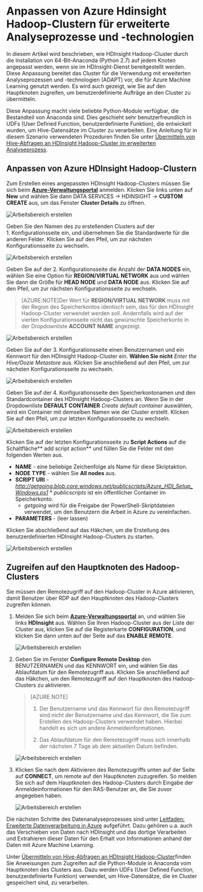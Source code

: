 <properties 
	pageTitle="Anpassen von Hadoop-Clustern für erweiterte Analyseprozesse und -technologien | Microsoft Azure" 
	description="Beliebte Python-Module, die in benutzerdefinierten Azure HDInsight Hadoop-Clustern zur Verfügung gestellt werden."
	services="machine-learning" 
	solutions="" 
	documentationCenter="" 
	authors="hangzh-msft" 
	manager="paulettm" 
	editor="cgronlun"  />

<tags 
	ms.service="machine-learning" 
	ms.workload="data-services" 
	ms.tgt_pltfrm="na" 
	ms.devlang="na" 
	ms.topic="article" 
	ms.date="05/29/2015" 
	ms.author="hangzh;bradsev" />

# Anpassen von Azure Hdinsight Hadoop-Clustern für erweiterte Analyseprozesse und -technologien

In diesem Artikel wird beschrieben, wie HDInsight Hadoop-Cluster durch die Installation von 64-Bit-Anaconda (Python 2.7) auf jedem Knoten angepasst werden, wenn sie im HDInsight-Dienst bereitgestellt werden. Diese Anpassung bereitet das Cluster für die Verwendung mit erweiterten Analyseprozessen und -technologien (ADAPT) vor, die für Azure Machine Learning genutzt werden. Es wird auch gezeigt, wie Sie auf den Hauptknoten zugreifen, um benutzerdefinierte Aufträge an den Cluster zu übermitteln.

Diese Anpassung macht viele beliebte Python-Module verfügbar, die Bestandteil von Anaconda sind. Dies geschieht sehr benutzerfreundlich in UDFs (User Defined Function, benutzerdefinierte Funktion), die entwickelt wurden, um Hive-Datensätze im Cluster zu verarbeiten. Eine Anleitung für in diesem Szenario verwendeten Prozeduren finden Sie unter [Übermitteln von Hive-Abfragen an HDInsight Hadoop-Cluster im erweiterten Analyseprozess](machine-learning-data-science-hive-queries.md).


## <a name="customize"></a>Anpassen von Azure HDInsight Hadoop-Clustern

Zum Erstellen eines angepassten HDInsight Hadoop-Clusters müssen Sie sich beim [**Azure-Verwaltungsportal**](https://manage.windowsazure.com/) anmelden. Klicken Sie links unten auf **New** und wählen Sie dann DATA SERVICES -> HDINSIGHT -> **CUSTOM CREATE** aus, um das Fenster **Cluster Details** zu öffnen.

![Arbeitsbereich erstellen][1]

Geben Sie den Namen des zu erstellenden Clusters auf der 1. Konfigurationsseite ein, und übernehmen Sie die Standardwerte für die anderen Felder. Klicken Sie auf den Pfeil, um zur nächsten Konfigurationsseite zu wechseln.

![Arbeitsbereich erstellen][2]

Geben Sie auf der 2. Konfigurationsseite die Anzahl der **DATA NODES** ein, wählen Sie eine Option für **REGION/VIRTUAL NETWORK** aus und wählen Sie dann die Größe für **HEAD NODE** und **DATA NODE** aus. Klicken Sie auf den Pfeil, um zur nächsten Konfigurationsseite zu wechseln.

>[AZURE.NOTE]Der Wert für **REGION/VIRTUAL NETWORK** muss mit der Region des Speicherkontos identisch sein, das für den HDInsight Hadoop-Cluster verwendet werden soll. Andernfalls wird auf der vierten Konfigurationsseite nicht das gewünschte Speicherkonto in der Dropdownliste **ACCOUNT NAME** angezeigt.

![Arbeitsbereich erstellen][3]

Geben Sie auf der 3. Konfigurationsseite einen Benutzernamen und ein Kennwort für den HDInsight Hadoop-Cluster ein. **Wählen Sie nicht** _Enter the Hive/Oozie Metastore_ aus. Klicken Sie anschließend auf den Pfeil, um zur nächsten Konfigurationsseite zu wechseln.

![Arbeitsbereich erstellen][4]

Geben Sie auf der 4. Konfigurationsseite den Speicherkontonamen und den Standardcontainer des HDInsight Hadoop-Clusters an. Wenn Sie in der Dropdownliste **DEFAULT CONTAINER** _Create default container_ auswählen, wird ein Container mit demselben Namen wie der Cluster erstellt. Klicken Sie auf den Pfeil, um zur letzten Konfigurationsseite zu wechseln.

![Arbeitsbereich erstellen][5]

Klicken Sie auf der letzten Konfigurationsseite zu **Script Actions** auf die Schaltfläche** add script action** und füllen Sie die Felder mit den folgenden Werten aus.
 
* **NAME** - eine beliebige Zeichenfolge als Name für diese Skriptaktion. 
* **NODE TYPE** - wählen Sie **All nodes** aus. 
* **SCRIPT URI** - *http://getgoing.blob.core.windows.net/publicscripts/Azure_HDI_Setup_Windows.ps1*	* *publicscripts* ist ein öffentlicher Container im Speicherkonto. 
	* *getgoing* wird für die Freigabe der PowerShell-Skriptdateien verwendet, um den Benutzern die Arbeit in Azure zu vereinfachen. 
* **PARAMETERS** - (leer lassen)

Klicken Sie abschließend auf das Häkchen, um die Erstellung des benutzerdefinierten HDInsight Hadoop-Clusters zu starten.

![Arbeitsbereich erstellen][6]

## <a name="headnode"></a>Zugreifen auf den Hauptknoten des Hadoop-Clusters

Sie müssen den Remotezugriff auf den Hadoop-Cluster in Azure aktivieren, damit Benutzer über RDP auf den Hauptknoten des Hadoop-Clusters zugreifen können.

1. Melden Sie sich beim [**Azure-Verwaltungsportal**](https://manage.windowsazure.com/) an, und wählen Sie links **HDInsight** aus. Wählen Sie Ihren Hadoop-Cluster aus der Liste der Cluster aus, klicken Sie auf die Registerkarte **CONFIGURATION**, und klicken Sie dann unten auf der Seite auf das **ENABLE REMOTE**.
	
	![Arbeitsbereich erstellen][7]

2. Geben Sie im Fenster **Configure Remote Desktop** den BENUTZERNAMEN und das KENNWORT ein, und wählen Sie das Ablaufdatum für den Remotezugriff aus. Klicken Sie anschließend auf das Häkchen, um den Remotezugriff auf den Hauptknoten des Hadoop-Clusters zu aktivieren.
	
	>[AZURE.NOTE]
	>
	>1. Der Benutzername und das Kennwort für den Remotezugriff sind nicht der Benutzername und das Kennwort, die Sie zum Erstellen des Hadoop-Clusters verwendet haben. Hierbei handelt es sich um andere Anmeldeinformationen.
	>
	>2. Das Ablaufdatum für den Remotezugriff muss sich innerhalb der nächsten 7 Tage ab dem aktuellen Datum befinden.

	![Arbeitsbereich erstellen][8]

3. Klicken Sie nach dem Aktivieren des Remotezugriffs unten auf der Seite auf **CONNECT**, um remote auf den Hauptknoten zuzugreifen. So melden Sie sich auf dem Hauptknoten des Hadoop-Clusters durch Eingabe der Anmeldeinformationen für den RAS-Benutzer an, die Sie zuvor angegeben haben.

	 ![Arbeitsbereich erstellen][9]

Die nächsten Schritte des Datenanalyseprozesses sind unter [Leitfaden: Erweiterte Datenverarbeitung in Azure](machine-learning-data-science-advanced-data-processing.md) aufgeführt. Dazu gehören u.a. auch das Verschieben von Daten nach HDInsight und das dortige Verarbeiten und Extrahieren dieser Daten für den Erhalt von Informationen anhand der Daten mit Azure Machine Learning.

Unter [Übermitteln von Hive-Abfragen an HDInsight Hadoop-Cluster](machine-learning-data-science-process-hive-tables.md)finden Sie Anweisungen zum Zugreifen auf die Python-Module in Anaconda vom Hauptknoten des Clusters aus. Dazu werden UDFs (User Defined Function, benutzerdefinierte Funktion) verwendet, um Hive-Datensätze, die im Cluster gespeichert sind, zu verarbeiten.

[1]: ./media/machine-learning-data-science-customize-hadoop-cluster/customize-cluster-img1.png
[2]: ./media/machine-learning-data-science-customize-hadoop-cluster/customize-cluster-img2.png
[3]: ./media/machine-learning-data-science-customize-hadoop-cluster/customize-cluster-img3.png
[4]: ./media/machine-learning-data-science-customize-hadoop-cluster/customize-cluster-img4.png
[5]: ./media/machine-learning-data-science-customize-hadoop-cluster/customize-cluster-img5.png
[6]: ./media/machine-learning-data-science-customize-hadoop-cluster/script-actions.png
[7]: ./media/machine-learning-data-science-customize-hadoop-cluster/enable-remote-access-1.png
[8]: ./media/machine-learning-data-science-customize-hadoop-cluster/enable-remote-access-2.png
[9]: ./media/machine-learning-data-science-customize-hadoop-cluster/enable-remote-access-3.png

 

<!---HONumber=July15_HO4-->